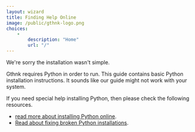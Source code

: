 ```yaml
---
layout: wizard
title: Finding Help Online
image: /public/gthnk-logo.png
choices:
    -
        description: "Home"
        url: "/"
---
```


We're sorry the installation wasn't simple.

Gthnk requires Python in order to run.
This guide contains basic Python installation instructions.
It sounds like our guide might not work with your system.

If you need special help installing Python, then please check the following resources.

- [read more about installing Python online](https://encrypted.google.com/search?q=install+python+os+x).
- [Read about fixing broken Python installations](https://encrypted.google.com/search?q=broken+python+install+os+x).
